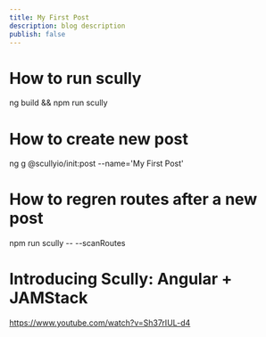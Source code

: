 ```yaml
---
title: My First Post
description: blog description
publish: false
---
```


# How to run scully
ng build && npm run scully

# How to create new post
ng g @scullyio/init:post --name='My First Post'

# How to regren routes after a new post
npm run scully -- --scanRoutes

# Introducing Scully: Angular + JAMStack
https://www.youtube.com/watch?v=Sh37rIUL-d4
